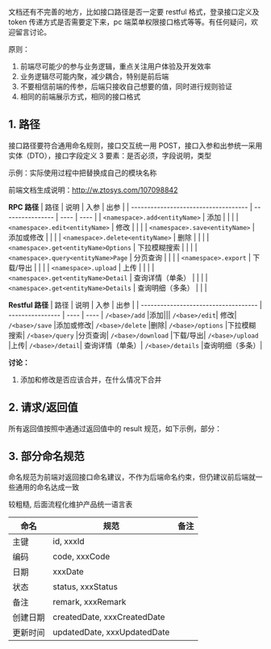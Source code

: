 文档还有不完善的地方，比如接口路径是否一定要 restful 格式，登录接口定义及 token 传递方式是否需要定下来，pc 端菜单权限接口格式等等。有任何疑问，欢迎留言讨论。

原则：

1. 前端尽可能少的参与业务逻辑，重点关注用户体验及开发效率
2. 业务逻辑尽可能内聚，减少耦合，特别是前后端
3. 不要相信前端的传参，后端只接收自己想要的值，同时进行规则验证
4. 相同的前端展示方式，相同的接口格式

## 1. 路径

接口路径要符合通用命名规则，接口交互统一用 POST，接口入参和出参统一采用实体（DTO），接口字段定义 3 要素：是否必须，字段说明，类型

示例：实际使用过程中把<base>替换成自己的模块名称

前端文档生成说明：http://w.ztosys.com/107098842

**RPC 路径**
| 路径 | 说明 | 入参 | 出参 |
| ------------------------------------ | ---------------- | ---- | ---- |
| `<namespace>.add<entityName>` | 添加 | | |
| `<namespace>.edit<entityName>` | 修改 | | |
| `<namespace>.save<entityName>` | 添加或修改 | | |
| `<namespace>.delete<entityName>` | 删除 | | |
| `<namespace>.get<entityName>Options` | 下拉模糊搜索 | | |
| `<namespace>.query<entityName>Page` | 分页查询 | | |
| `<namespace>.export` | 下载/导出 | | |
| `<namespace>.upload` | 上传 | | |
| `<namespace>.get<entityName>Detail` | 查询详情（单条） | | |
| `<namespace>.get<entityName>Details` | 查询明细（多条） | | |

**Restful 路径**
| 路径 | 说明 | 入参 | 出参 |
| ------------------------------------ | ---------------- | ---- | ---- |
`/<base>/add` |添加|||
`/<base>/edit`| 修改|
`/<base>/save` |添加或修改|
`/<base>/delete` |删除|
`/<base>/options` |下拉模糊搜索|
`/<base>/query` |分页查询|
`/<base>/download` |下载/导出|
`/<base>/upload` |上传|
`/<base>/detail`| 查询详情（单条）|
`/<base>/details` |查询明细（多条）|

**讨论：**

1. 添加和修改是否应该合并，在什么情况下合并

## 2. 请求/返回值

所有返回值按照中通通过返回值中的 result 规范，如下示例，<result>部分：

<el-table :data="tableData" style="width: 100%">
  <el-table-column prop="name" label="规范" width="180">
    <template #default="scope">
      <div v-html="scope.row.name"></div>
    </template>
  </el-table-column>
  <el-table-column prop="desc" label="说明" minWidth="300">
    <template #default="scope">
      <div v-html="scope.row.desc"></div>
    </template>
  </el-table-column>
  <el-table-column prop="remark" label="备注" width="320">
    <template #default="scope">
      <div v-html="scope.row.remark"></div>
    </template>
  </el-table-column>
</el-table>

<script lang="ts" setup>
const tableData = [
  {
    name: '查询条件-分页',
    desc: `<pre>页大小：pageSize
第几页：pageIndex (从1开始)
排序：pageSort (prop: 排序属性；order: 排序，1:升序，-1:降序，0: 不排序)
示例：
{
  pageSize: 10,
  pageIndex: 1,
  pageSort: [{ prop: 'createdAt', order: -1 }],
  code: 'AAA',
  name: 'BBB'
}`,
    remark: '待讨论：查询字段是否需要进行包装'

},
{
    name: '查询返回-分页',
    desc: `<pre>返回数据：需要包含在list内
总条数：total
汇总字段：sum
汇总数据的资源与列字段对应
示例：
{
  data: [
    { col1: "val1", ...数据1 },
    { col1: "val2", ...数据2 }
  ],
  total: 1000,
  sum: {
      col1: "sum1"
  }
}`,
    remark: `如果考虑到分页查询时汇总性能，可以在翻页时，sum返回空，将会缓存之前一次的汇总信息<br />
缓存建议由后端处理，如果后端没有好的方案也可由前端执行`

},
{
  name: '删除，修改，查询',
  desc: '<pre>入参主键id都定义为id',
  remark: '考虑到安全性和可维护性，一般不建议应用返回id，尽量用code唯一标识记录'
},
{
  name: '下拉模糊搜索',
  desc: `<pre>入参：keyword
出参：{
    data: [{id，code，name}]
} 
id, code, 可视情况使用id或code或同时使用。`,
  remark: '考虑到安全性和可维护性，一般不建议应用返回id，尽量用code唯一标识记录'
},
{
  name: '查询条件',
  desc: `<pre>空值代表忽略当前查询条件（空：'', null, undefined）
不存在的条件字段自动忽略`,
  remark: ''
},
{
  name: '查询条件-时间范围',
  desc: `<pre>命名：
开始时间：startDate，baseStartDate
结束时间：endDate, baseEndDate
格式：YYYY-MM-DD HH:mm:ss`,
  remark: `<pre>入参一般不包括具体时间，例如：
2021-01-01 至 2021-01-02 翻译为：
2021-01-01 00:00:00 - 2021-01-02 23:59:59
单天、单月、单年：
只传入日期，月份，年份信息`
},

{
  name: '查询条件 - 多项',
  desc: `<pre>	
查询条件一个字段包含多项，用数组表示，
示例：
{
    formIds: ['F1001', 'F1002']
}`,
  remark: ``
},
{
  name: '查询返回 - 枚举',
  desc: `<pre>	
需要同时返回枚举值和显示值，显示值以 Name作为后缀
{
    data: [
        { id: 1, status: 1, statusName: "有效" },
         { id: 2, status: 0, statusName: "无效" }
    ]
}`,
  remark: `易变枚举，建议通过接口返回`
},
{
  name: '查询返回 - 日期',
  desc: `<pre>返回日期为格式化后日期，
无时间：yyyy-MM-dd
有时间：yyyy-MM-dd HH:mm:ss`,
  remark: `秒级时间是否有必要显示`
},
{
  name: '查询返回 - 附件',
  desc: `<pre>返回中包含附件，以如下格式：
{
  name: '文件名.pdf',
  url: '文件下载地址',
}`,
  remark: ``
},
{
  name: '文件上传',
  desc: `<pre>需要同时保存文件名及url，以备下载时用
{
  name: '文件名.pdf',
  url: '文件路径',
}`,
  remark: `<pre>附件建议同时存储文件名和下载地址，
下载地址格式建议加上空间前缀：
zfs://<文件Id>, 中通文件系统
oss://<文件Id>, 对象存储
文件url,可以包含路径，区分文件类型比如：
operate/storeQuitAudit/xxxxx.pdf`
},
{
  name: '文件异步导出',
  desc: `<pre>{
    id?: 标识,
    name?: 文件名称
    status?: 状态
    url: 下载地址
}`,
  remark: ``
},
{
  name: '数据导入',
  desc: `<pre>	
{
   data: [{...item}]
}`,
  remark: ``
},
]
</script>

## 3. 部分命名规范

命名规范为前端对返回接口命名建议，不作为后端命名约束，但仍建议前后端就一些通用的命名达成一致

较粗糙, 后面流程化维护产品统一语言表

| 命名     | 规范                        | 备注 |
| -------- | --------------------------- | ---- |
| 主键     | id, xxxId                   |
| 编码     | code, xxxCode               |
| 日期     | xxxDate                     |
| 状态     | status, xxxStatus           |
| 备注     | remark, xxxRemark           |
| 创建日期 | createdDate, xxxCreatedDate |
| 更新时间 | updatedDate, xxxUpdatedDate |
